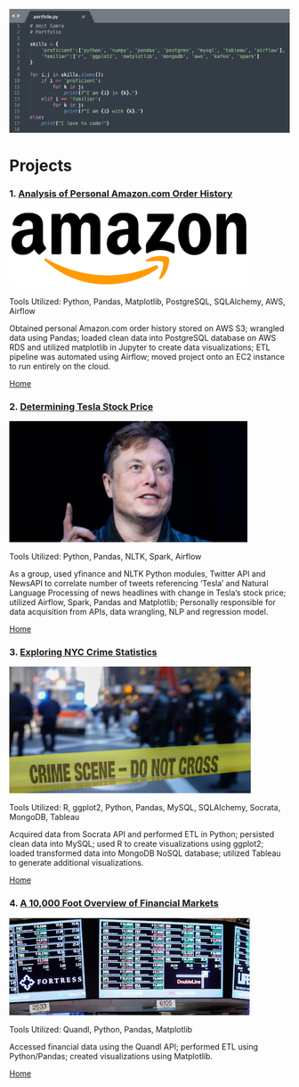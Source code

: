 ![portfolio](img/portfolio.png)

# Projects

### 1. [Analysis of Personal Amazon.com Order History](https://github.com/AmitSamra/AmazonOrderHistoryAirflowAWS)

![amazon_logo2](img/amazon_logo2.png)

Tools Utilized: Python, Pandas, Matplotlib, PostgreSQL, SQLAlchemy, AWS, Airflow

Obtained personal Amazon.com order history stored on AWS S3; wrangled data using Pandas; loaded clean data into PostgreSQL database on AWS RDS and utilized matplotlib in Jupyter to create data visualizations; ETL pipeline was automated using Airflow; moved project onto an EC2 instance to run entirely on the cloud.

[Home](https://github.com/AmitSamra#)

### 2. [Determining Tesla Stock Price](https://github.com/rich1123/Sentiment.Analysis)

![musk](img/musk.png)

Tools Utilized: Python, Pandas, NLTK, Spark, Airflow

As a group, used yfinance and NLTK Python modules, Twitter API and NewsAPI to correlate number of tweets referencing ‘Tesla’ and Natural Language Processing of news headlines with change in Tesla’s stock price; utilized Airflow, Spark, Pandas and Matplotlib; Personally responsible for data acquisition from APIs, data wrangling, NLP and regression model. 

[Home](https://github.com/AmitSamra#)

### 3. [Exploring NYC Crime Statistics](https://github.com/AmitSamra/NYC_Crime)

![crime](img/crime.png)

Tools Utilized: R, ggplot2, Python, Pandas, MySQL, SQLAlchemy, Socrata, MongoDB, Tableau

Acquired data from Socrata API and performed ETL in Python; persisted clean data into MySQL; used R to create visualizations using ggplot2; loaded transformed data into MongoDB NoSQL database; utilized Tableau to generate additional visualizations. 

[Home](https://github.com/AmitSamra#)

### 4. [A 10,000 Foot Overview of Financial Markets](https://github.com/AmitSamra/Bonds)

![bond_logo_small](img/bond_logo_small.png)

Tools Utilized: Quandl, Python, Pandas, Matplotlib

Accessed financial data using the Quandl API; performed ETL using Python/Pandas; created visualizations using Matplotlib.

[Home](https://github.com/AmitSamra#)